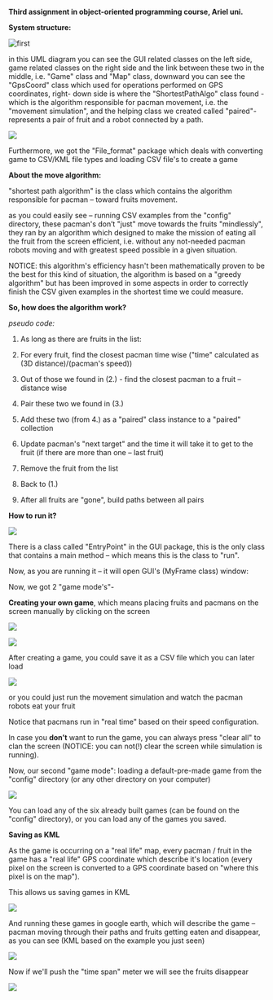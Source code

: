 **Third assignment in object-oriented programming course, Ariel uni.**

**System structure:**

![first](https://user-images.githubusercontent.com/44900773/50386939-69e95200-06fa-11e9-889e-80cd275aa791.png)

in this UML diagram you can see the GUI related classes on the left side, game
related classes on the right side and the link between these two in the middle,
i.e. "Game" class and "Map" class, downward you can see the "GpsCoord" class
which used for operations performed on GPS coordinates, right- down side is
where the "ShortestPathAlgo" class found - which is the algorithm responsible
for pacman movement, i.e. the "movement simulation", and the helping class we
created called "paired"- represents a pair of fruit and a robot connected by a
path.

![](media/8aa4c8c055282490dac2b9d71de949b1.png)

Furthermore, we got the "File_format" package which deals with converting game
to CSV/KML file types and loading CSV file's to create a game

**About the move algorithm:**

"shortest path algorithm" is the class which contains the algorithm responsible
for pacman – toward fruits movement.

as you could easily see – running CSV examples from the "config" directory,
these pacman's don’t "just" move towards the fruits "mindlessly", they ran by an
algorithm which designed to make the mission of eating all the fruit from the
screen efficient, i.e. without any not-needed pacman robots moving and with
greatest speed possible in a given situation.

NOTICE: this algorithm's efficiency hasn't been mathematically proven to be the
best for this kind of situation, the algorithm is based on a "greedy algorithm"
but has been improved in some aspects in order to correctly finish the CSV given
examples in the shortest time we could measure.

**So, how does the algorithm work?**

*pseudo code:*

1.  As long as there are fruits in the list:

2.  For every fruit, find the closest pacman time wise ("time" calculated as (3D
    distance)/(pacman's speed))

3.  Out of those we found in (2.) - find the closest pacman to a fruit –
    distance wise

4.  Pair these two we found in (3.)

5.  Add these two (from 4.) as a "paired" class instance to a "paired"
    collection

6.  Update pacman's "next target" and the time it will take it to get to the
    fruit (if there are more than one – last fruit)

7.  Remove the fruit from the list

8.  Back to (1.)

9.  After all fruits are "gone", build paths between all pairs

**How to run it?**

![](media/97bece7a5b4df2460f9529edfbfb40a7.png)

There is a class called "EntryPoint" in the GUI package, this is the only class
that contains a main method – which means this is the class to "run".

Now, as you are running it – it will open GUI's (MyFrame class) window:

Now, we got 2 "game mode's"-

**Creating your own game**, which means placing fruits and pacmans on the screen
manually by clicking on the screen

![](media/5cdd730e1bafc1dd9b5e09db5a3ae352.png)

![](media/3fbd11538f14a167ddf9ea1f9ab7030e.jpg)

After creating a game, you could save it as a CSV file which you can later load

![](media/ec1a50ac3c6e1c84f18e64eb7e3c856a.jpg)

or you could just run the movement simulation and watch the pacman robots eat
your fruit

Notice that pacmans run in "real time" based on their speed configuration.

In case you **don’t** want to run the game, you can always press "clear all" to
clan the screen (NOTICE: you can not(!) clear the screen while simulation is
running).

Now, our second "game mode": loading a default-pre-made game from the "config"
directory (or any other directory on your computer)

![](media/bd603e703f4e8a660a458af4b39abbf3.jpg)

You can load any of the six already built games (can be found on the "config"
directory), or you can load any of the games you saved.

**Saving as KML**

As the game is occurring on a "real life" map, every pacman / fruit in the game
has a "real life" GPS coordinate which describe it's location (every pixel on
the screen is converted to a GPS coordinate based on "where this pixel is on the
map").

This allows us saving games in KML

![](media/75e3f1cd83edc0fc4f60acee73547c05.jpg)

And running these games in google earth, which will describe the game – pacman
moving through their paths and fruits getting eaten and disappear, as you can
see (KML based on the example you just seen)

![](media/008eca1c1ed3d24e83435aebfa4f2e9e.jpg)

Now if we'll push the "time span" meter we will see the fruits disappear

![](media/f06dfe6af4b3aa766e0a2d62fbd73c18.jpg)
